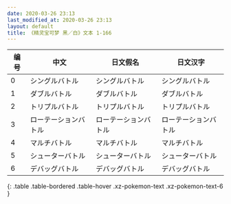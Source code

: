 ```yaml
---
date: 2020-03-26 23:13
last_modified_at: 2020-03-26 23:13
layout: default
title: 《精灵宝可梦 黑／白》文本 1-166
---
```

| 编号 | 中文 | 日文假名 | 日文汉字 |
| ---- | ---- | ---- | --- |
| 0 | シングルバトル | シングルバトル | シングルバトル |
| 1 | ダブルバトル | ダブルバトル | ダブルバトル |
| 2 | トリプルバトル | トリプルバトル | トリプルバトル |
| 3 | ローテーションバトル | ローテーションバトル | ローテーションバトル |
| 4 | マルチバトル | マルチバトル | マルチバトル |
| 5 | シューターバトル | シューターバトル | シューターバトル |
| 6 | デバッグバトル | デバッグバトル | デバッグバトル |
{: .table .table-bordered .table-hover .xz-pokemon-text .xz-pokemon-text-6 }